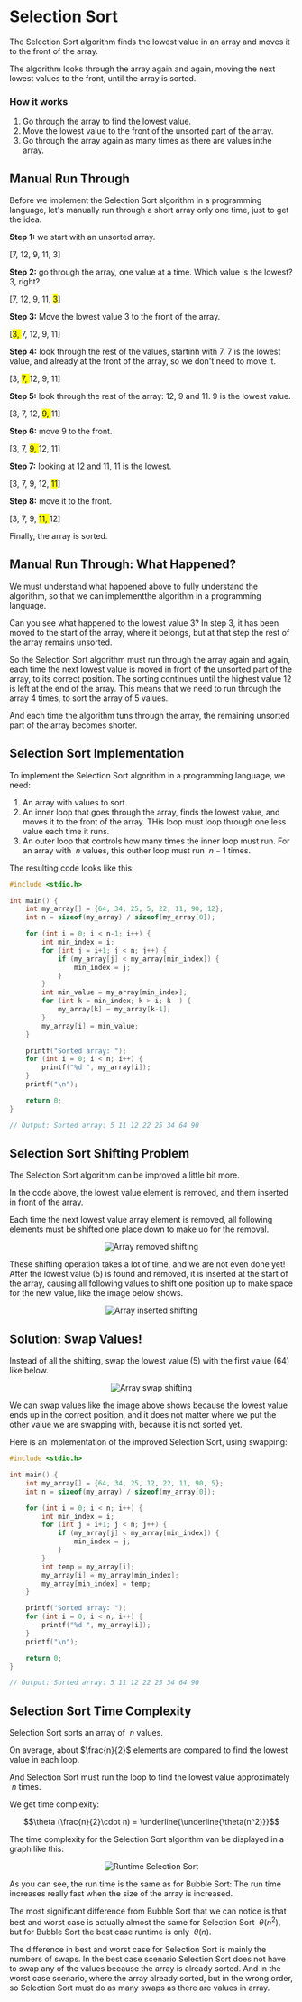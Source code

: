 # Selection Sort

The Selection Sort algorithm finds the lowest value in an array and moves it to the front of the array.

The algorithm looks through the array again and again, moving the next lowest values to the front, until the array is sorted.

### How it works

1. Go through the array to find the lowest value.
2. Move the lowest value to the front of the unsorted part of the array.
3. Go through the array again as many times as there are values inthe array.

## Manual Run Through

Before we implement the Selection Sort algorithm in a programming language, let's manually run through a short array only one time, just to get the idea.

**Step 1:** we start with an unsorted array.

[7, 12, 9, 11, 3]

**Step 2:** go through the array, one value at a time. Which value is the lowest? 3, right?

[7, 12, 9, 11, <span style="background-color: #FFFF00">3</span>]

**Step 3:** Move the lowest value 3 to the front of the array.

[<span style="background-color: #FFFF00">3, </span>7, 12, 9, 11]

**Step 4:** look through the rest of the values, startinh with 7. 7 is the lowest value, and already at the front of the array, so we don't need to move it.

[3, <span style="background-color: #FFFF00">7, </span>12, 9, 11]

**Step 5:** look through the rest of the array: 12, 9 and 11. 9 is the lowest value.

[3, 7, 12, <span style="background-color: #FFFF00">9, </span>11]

**Step 6:** move 9 to the front.

[3, 7, <span style="background-color: #FFFF00">9, </span>12, 11]

**Step 7:** looking at 12 and 11, 11 is the lowest.

[3, 7, 9, 12, <span style="background-color: #FFFF00">11</span>]

**Step 8:** move it to the front.

[3, 7, 9, <span style="background-color: #FFFF00">11, </span>12]

Finally, the array is sorted.

## Manual Run Through: What Happened?

We must understand what happened above to fully understand the algorithm, so that we can implementthe algorithm in a programming language.

Can you see what happened to the lowest value 3? In step 3, it has been moved to the start of the array, where it belongs, but at that step the rest of the array remains unsorted.

So the Selection Sort algorithm must run through the array again and again, each time the next lowest value is moved in front of the unsorted part of the array, to its correct position. The sorting continues until the highest value 12 is left at the end of the array. This means that we need to run through the array 4 times, to sort the array of 5 values.

And each time the algorithm tuns through the array, the remaining unsorted part of the array becomes shorter.

## Selection Sort Implementation

To implement the Selection Sort algorithm in a programming language, we need:

1. An array with values to sort.
2. An inner loop that goes through the array, finds the lowest value, and moves it to the front of the array. THis loop must loop through one less value each time it runs.
3. An outer loop that controls how many times the inner loop must run. For an array with $\ n$ values, this outher loop must run $\ n - 1$ times.

The resulting code looks like this:

```c
#include <stdio.h>

int main() {
    int my_array[] = {64, 34, 25, 5, 22, 11, 90, 12};
    int n = sizeof(my_array) / sizeof(my_array[0]);

    for (int i = 0; i < n-1; i++) {
        int min_index = i;
        for (int j = i+1; j < n; j++) {
            if (my_array[j] < my_array[min_index]) {
                min_index = j;
            }
        }
        int min_value = my_array[min_index];
        for (int k = min_index; k > i; k--) {
            my_array[k] = my_array[k-1];
        }
        my_array[i] = min_value;
    }

    printf("Sorted array: ");
    for (int i = 0; i < n; i++) {
        printf("%d ", my_array[i]);
    }
    printf("\n");

    return 0;
}

// Output: Sorted array: 5 11 12 22 25 34 64 90
```

## Selection Sort Shifting Problem

The Selection Sort algorithm can be improved a little bit more.

In the code above, the lowest value element is removed, and them inserted in front of the array.

Each time the next lowest value array element is removed, all following elements must be shifted one place down to make uo for the removal.

<center>
    <img src="../images/img_array_removed_shifting_2.png" alt="Array removed shifting">
</center>

These shifting operation takes a lot of time, and we are not even done yet! After the lowest value (5) is found and removed, it is inserted at the start of the array, causing all following values to shift one position up to make space for the new value, like the image below shows.

<center>
    <img src="../images/img_array_inserted_shifting_2.png" alt="Array inserted shifting">
</center>

## Solution: Swap Values!

Instead of all the shifting, swap the lowest value (5) with the first value (64) like below.

<center>
    <img src="../images/img_array_swap_noshifting_2.png" alt="Array swap shifting">
</center>

We can swap values like the image above shows because the lowest value ends up in the correct position, and it does not matter where we put the other value we are swapping with, because it is not sorted yet.

Here is an implementation of the improved Selection Sort, using swapping:

```c
#include <stdio.h>

int main() {
    int my_array[] = {64, 34, 25, 12, 22, 11, 90, 5};
    int n = sizeof(my_array) / sizeof(my_array[0]);

    for (int i = 0; i < n; i++) {
        int min_index = i;
        for (int j = i+1; j < n; j++) {
            if (my_array[j] < my_array[min_index]) {
                min_index = j;
            }
        }
        int temp = my_array[i];
        my_array[i] = my_array[min_index];
        my_array[min_index] = temp;
    }

    printf("Sorted array: ");
    for (int i = 0; i < n; i++) {
        printf("%d ", my_array[i]);
    }
    printf("\n");

    return 0;
}

// Output: Sorted array: 5 11 12 22 25 34 64 90
```

## Selection Sort Time Complexity

Selection Sort sorts an array of $\ n$ values.

On average, about $\frac{n}{2}$ elements are compared to find the lowest value in each loop.

And Selection Sort must run the loop to find the lowest value approximately $\ n$ times.

We get time complexity:

$$\theta (\frac{n}{2}\cdot n) = \underline{\underline{\theta(n^2)}}$$

The time complexity for the Selection Sort algorithm van be displayed in a graph like this:

<center>
    <img src="../images/img_runtime_n^2.png" alt="Runtime Selection Sort">
</center>

As you can see, the run time is the same as for Bubble Sort: The run time increases really fast when the size of the array is increased.

The most significant difference from Bubble Sort that we can notice is that best and worst case is actually almost the same for Selection Sort $\ \theta(n^2)$, but for Bubble Sort the best case runtime is only $\ \theta(n)$.

The difference in best and worst case for Selection Sort is mainly the numbers of swaps. In the best case scenario Selection Sort does not have to swap any of the values because the array is already sorted. And in the worst case scenario, where the array already sorted, but in the wrong order, so Selection Sort must do as many swaps as there are values in array.
